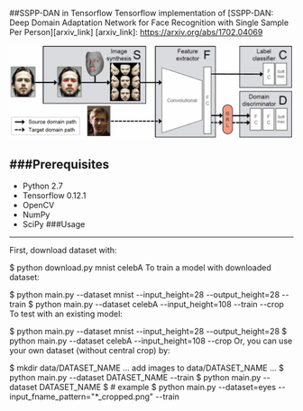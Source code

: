 ##SSPP-DAN in Tensorflow
Tensorflow implementation of [SSPP-DAN: Deep Domain Adaptation Network for Face Recognition with Single Sample Per Person][arxiv_link]
[arxiv_link]: https://arxiv.org/abs/1702.04069


![Alt text](./figure/overallflow.PNG)



###Prerequisites
-------------
* Python 2.7
* Tensorflow 0.12.1
* OpenCV
* NumPy
* SciPy
###Usage
-------------
First, download dataset with:

$ python download.py mnist celebA
To train a model with downloaded dataset:

$ python main.py --dataset mnist --input_height=28 --output_height=28 --train
$ python main.py --dataset celebA --input_height=108 --train --crop
To test with an existing model:

$ python main.py --dataset mnist --input_height=28 --output_height=28
$ python main.py --dataset celebA --input_height=108 --crop
Or, you can use your own dataset (without central crop) by:

$ mkdir data/DATASET_NAME
... add images to data/DATASET_NAME ...
$ python main.py --dataset DATASET_NAME --train
$ python main.py --dataset DATASET_NAME
$ # example
$ python main.py --dataset=eyes --input_fname_pattern="*_cropped.png" --train